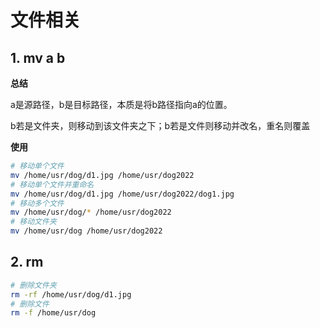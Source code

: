 # 文件相关

## 1. mv a b

**总结**

a是源路径，b是目标路径，本质是将b路径指向a的位置。

b若是文件夹，则移动到该文件夹之下；b若是文件则移动并改名，重名则覆盖

**使用**

```bash
# 移动单个文件
mv /home/usr/dog/d1.jpg /home/usr/dog2022
# 移动单个文件并重命名
mv /home/usr/dog/d1.jpg /home/usr/dog2022/dog1.jpg
# 移动多个文件
mv /home/usr/dog/* /home/usr/dog2022
# 移动文件夹
mv /home/usr/dog /home/usr/dog2022
```

## 2. rm

```bash
# 删除文件夹
rm -rf /home/usr/dog/d1.jpg
# 删除文件
rm -f /home/usr/dog
```
